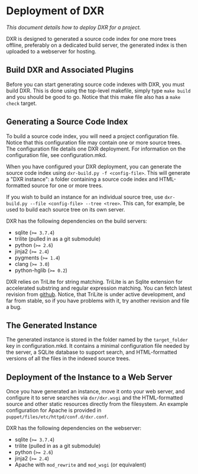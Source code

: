 Deployment of DXR
=================
_This document details how to deploy DXR for a project._

DXR is designed to generated a source code index for one more trees offline,
preferably on a dedicated build server, the generated index is then uploaded
to a webserver for hosting.


Build DXR and Associated Plugins
--------------------------------
Before you can start generating source code indexes with DXR, you must build
DXR. This is done using the top-level makefile, simply type `make build` and you
should be good to go. Notice that this make file also has a `make check` target.


Generating a Source Code Index
------------------------------
To build a source code index, you will need a project configuration file. Notice
that this configuration file may contain one or more source trees. The
configuration file details one DXR deployment. For information on the
configuration file, see configuration.mkd.

When you have configured your DXR deployment, you can generate the source code
index using `dxr-build.py -f <config-file>`. This will generate a "DXR
instance": a folder containing a source code index and HTML-formatted source
for one or more trees.

If you wish to build an instance for an individual source tree, use
`dxr-build.py --file <config-file> --tree <tree>`. This can, for example, be
used to build each source tree on its own server.

DXR has the following dependencies on the build servers:

 - sqlite (`>= 3.7.4`)
 - trilite (pulled in as a git submodule)
 - python (`>= 2.6`)
 - jinja2 (`>= 2.4`)
 - pygments (`>= 1.4`)
 - clang (`>= 3.0`)
 - python-hglib (`>= 0.2`)

DXR relies on TriLite for string matching. TriLite is an Sqlite extension for
accelerated substring and regular expression matching. You can fetch latest
revision from [github](https://github.com/jonasfj/trilite).
Notice, that TriLite is under active development, and far from stable, so if
you have problems with it, try another revision and file a bug.


The Generated Instance
----------------------
The generated instance is stored in the folder named by the `target_folder` key
in configuration.mkd. It contains a minimal configuration file needed by the
server, a SQLite database to support search, and HTML-formatted versions of all
the files in the indexed source trees.


Deployment of the Instance to a Web Server
------------------------------------------
Once you have generated an instance, move it onto your web server, and
configure it to serve searches via `dxr/dxr.wsgi` and the HTML-formatted source
and other static resources directly from the filesystem. An example
configuration for Apache is provided in
`puppet/files/etc/httpd/conf.d/dxr.conf`.

DXR has the following dependencies on the webserver:

 - sqlite (`>= 3.7.4`)
 - trilite (pulled in as a git submodule)
 - python (`>= 2.6`)
 - jinja2 (`>= 2.4`)
 - Apache with `mod_rewrite` and `mod_wsgi` (or equivalent)
